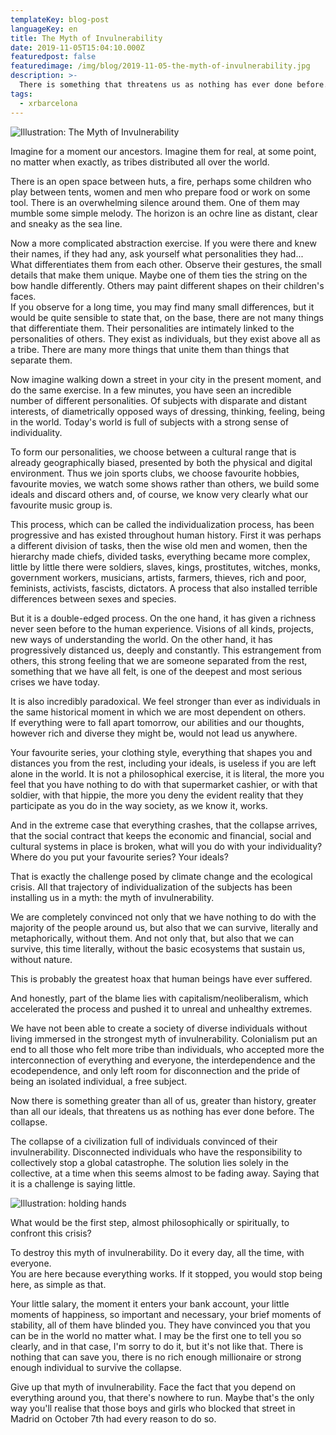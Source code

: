 ```yaml
---
templateKey: blog-post
languageKey: en
title: The Myth of Invulnerability
date: 2019-11-05T15:04:10.000Z
featuredpost: false
featuredimage: /img/blog/2019-11-05-the-myth-of-invulnerability.jpg
description: >-
  There is something that threatens us as nothing has ever done before. The collapse of a civilization full of individuals convinced of their invulnerability. 
tags:
  - xrbarcelona
---
```


![Illustration: The Myth of Invulnerability](/img/blog/2019-11-05-the-myth-of-invulnerability.jpg)

Imagine for a moment our ancestors. Imagine them for real, at some point, no matter when exactly, as tribes distributed all over the world. 

There is an open space between huts, a fire, perhaps some children who play between tents, women and men who prepare food or work on some tool. There is an overwhelming silence around them. One of them may mumble some simple melody. The horizon is an ochre line as distant, clear and sneaky as the sea line. 

Now a more complicated abstraction exercise. If you were there and knew their names, if they had any, ask yourself what personalities they had...  
What differentiates them from each other. Observe their gestures, the small details that make them unique. Maybe one of them ties the string on the bow handle differently. Others may paint different shapes on their children's faces.   
If you observe for a long time, you may find many small differences, but it would be quite sensible to state that, on the base, there are not many things that differentiate them. Their personalities are intimately linked to the personalities of others. They exist as individuals, but they exist above all as a tribe. There are many more things that unite them than things that separate them. 

Now imagine walking down a street in your city in the present moment, and do the same exercise. In a few minutes, you have seen an incredible number of different personalities. Of subjects with disparate and distant interests, of diametrically opposed ways of dressing, thinking, feeling, being in the world. Today's world is full of subjects with a strong sense of individuality.

To form our personalities, we choose between a cultural range that is already geographically biased, presented by both the physical and digital environment. Thus we join sports clubs, we choose favourite hobbies, favourite movies, we watch some shows rather than others, we build some ideals and discard others and, of course, we know very clearly what our favourite music group is.

This process, which can be called the individualization process, has been progressive and has existed throughout human history. First it was perhaps a different division of tasks, then the wise old men and women, then the hierarchy made chiefs, divided tasks, everything became more complex, little by little there were soldiers, slaves, kings, prostitutes, witches, monks, government workers, musicians, artists, farmers, thieves, rich and poor, feminists, activists, fascists, dictators. A process that also installed terrible differences between sexes and species. 

But it is a double-edged process. On the one hand, it has given a richness never seen before to the human experience. Visions of all kinds, projects, new ways of understanding the world. On the other hand, it has progressively distanced us, deeply and constantly. This estrangement from others, this strong feeling that we are someone separated from the rest, something that we have all felt, is one of the deepest and most serious crises we have today. 

It is also incredibly paradoxical. We feel stronger than ever as individuals in the same historical moment in which we are most dependent on others.   
If everything were to fall apart tomorrow, our abilities and our thoughts, however rich and diverse they might be, would not lead us anywhere. 

Your favourite series, your clothing style, everything that shapes you and distances you from the rest, including your ideals, is useless if you are left alone in the world. It is not a philosophical exercise, it is literal, the more you feel that you have nothing to do with that supermarket cashier, or with that soldier, with that hippie, the more you deny the evident reality that they participate as you do in the way society, as we know it, works.  

And in the extreme case that everything crashes, that the collapse arrives, that the social contract that keeps the economic and financial, social and cultural systems in place is broken, what will you do with your individuality? Where do you put your favourite series? Your ideals? 

That is exactly the challenge posed by climate change and the ecological crisis. All that trajectory of individualization of the subjects has been installing us in a myth: the myth of invulnerability. 

We are completely convinced not only that we have nothing to do with the majority of the people around us, but also that we can survive, literally and metaphorically, without them. And not only that, but also that we can survive, this time literally, without the basic ecosystems that sustain us, without nature. 

This is probably the greatest hoax that human beings have ever suffered. 

And honestly, part of the blame lies with capitalism/neoliberalism, which accelerated the process and pushed it to unreal and unhealthy extremes.

We have not been able to create a society of diverse individuals without living immersed in the strongest myth of invulnerability. Colonialism put an end to all those who felt more tribe than individuals, who accepted more the interconnection of everything and everyone, the interdependence and the ecodependence, and only left room for disconnection and the pride of being an isolated individual, a free subject. 

Now there is something greater than all of us, greater than history, greater than all our ideals, that threatens us as nothing has ever done before. The collapse. 

The collapse of a civilization full of individuals convinced of their invulnerability. Disconnected individuals who have the responsibility to collectively stop a global catastrophe. The solution lies solely in the collective, at a time when this seems almost to be fading away. Saying that it is a challenge is saying little. 

![Illustration: holding hands](/img/blog/2019-11-05-the-myth-of-invulnerability-1.jpg)

What would be the first step, almost philosophically or spiritually, to confront this crisis? 

To destroy this myth of invulnerability. Do it every day, all the time, with everyone.  
You are here because everything works. If it stopped, you would stop being here, as simple as that. 

Your little salary, the moment it enters your bank account, your little moments of happiness, so important and necessary, your brief moments of stability, all of them have blinded you. They have convinced you that you can be in the world no matter what. I may be the first one to tell you so clearly, and in that case, I'm sorry to do it, but it's not like that. There is nothing that can save you, there is no rich enough millionaire or strong enough individual to survive the collapse. 

Give up that myth of invulnerability. Face the fact that you depend on everything around you, that there's nowhere to run. Maybe that's the only way you'll realise that those boys and girls who blocked that street in Madrid on October 7th had every reason to do so. 
